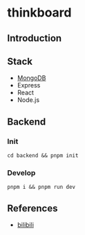 # thinkboard

## Introduction

## Stack

* [MongoDB](https://www.mongodb.com/)
* Express
* React
* Node.js

## Backend

### Init

```shell
cd backend && pnpm init
```

### Develop

```shell
pnpm i && pnpm run dev
```

## References

* [bilibili](https://www.bilibili.com/video/BV1thKqzEEHU/?spm_id_from=333.1387.search.video_card.click&vd_source=0a3c197543a3960e251a60f686fe9752)
